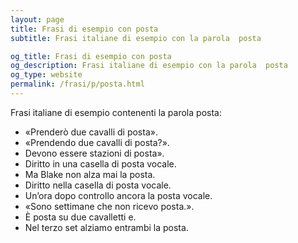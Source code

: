```yaml
---
layout: page
title: Frasi di esempio con posta 
subtitle: Frasi italiane di esempio con la parola  posta

og_title: Frasi di esempio con posta 
og_description: Frasi italiane di esempio con la parola  posta
og_type: website
permalink: /frasi/p/posta.html
---
```


Frasi italiane di esempio contenenti la parola posta:


- «Prenderò due cavalli di posta».
- «Prendendo due cavalli di posta?».
- Devono essere stazioni di posta».
- Diritto in una casella di posta vocale.
- Ma Blake non alza mai la posta.
- Diritto nella casella di posta vocale.
- Un’ora dopo controllo ancora la posta vocale.
- «Sono settimane che non ricevo posta.».
- È posta su due cavalletti e.
- Nel terzo set alziamo entrambi la posta.
